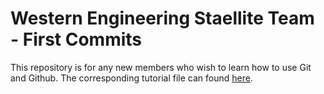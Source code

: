 # Western Engineering Staellite Team - First Commits

This repository is for any new members who wish to learn how to use Git and Github. The corresponding tutorial file can found [here](https://drive.google.com/file/d/1U6KQ76fzZ9P7cGThFbTzk3x6_bQFMJhY/view?usp=sharing).
